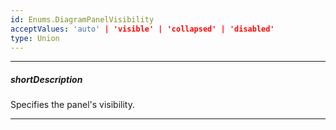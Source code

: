 ```yaml
---
id: Enums.DiagramPanelVisibility
acceptValues: 'auto' | 'visible' | 'collapsed' | 'disabled'
type: Union
---
```

---
##### shortDescription
Specifies the panel's visibility.

---
<!--
dxDiagramOptions.propertiesPanel.visibility(/api-reference/10 UI Components/dxDiagram/1 Configuration/propertiesPanel/visibility.md)(ui/diagram.d.ts)
dxDiagramOptions.toolbox.visibility(/api-reference/10 UI Components/dxDiagram/1 Configuration/toolbox/visibility.md)(ui/diagram.d.ts)
-->